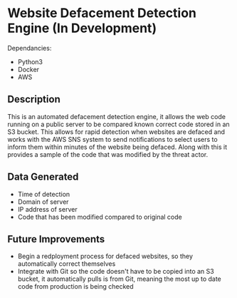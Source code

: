 # Website Defacement Detection Engine (In Development)

Dependancies:

- Python3
- Docker
- AWS

## Description

This is an automated defacement detection engine, it allows the web code running on a public server to be compared known correct code stored in an S3 bucket. This allows for rapid detection when websites are defaced and works with the AWS SNS system to send notifications to select users to inform them within minutes of the website being defaced. Along with this it provides a sample of the code that was modified by the threat actor.

## Data Generated

- Time of detection
- Domain of server
- IP address of server
- Code that has been modified compared to original code

## Future Improvements

- Begin a redployment process for defaced websites, so they automatically correct themselves
- Integrate with Git so the code doesn't have to be copied into an S3 bucket, it automatically pulls is from Git, meaning the most up to date code from production is being checked